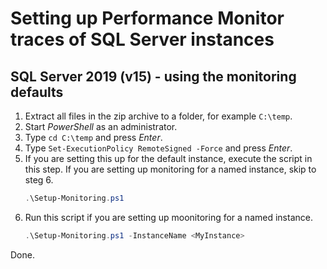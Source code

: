 # Setting up Performance Monitor traces of SQL Server instances

## SQL Server 2019 (v15) - using the monitoring defaults

1. Extract all files in the zip archive to a folder, for example `C:\temp`.
2. Start *PowerShell* as an administrator.
3. Type `cd C:\temp` and press *Enter*.
4. Type `Set-ExecutionPolicy RemoteSigned -Force` and press *Enter*.
5. If you are setting this up for the default instance, execute the script in this step. If you are setting up monitoring for a named instance, skip to steg 6.
    ```powershell
    .\Setup-Monitoring.ps1
    ```
6. Run this script if you are setting up moonitoring for a named instance.
    ```powershell
    .\Setup-Monitoring.ps1 -InstanceName <MyInstance>
    ```

Done.
